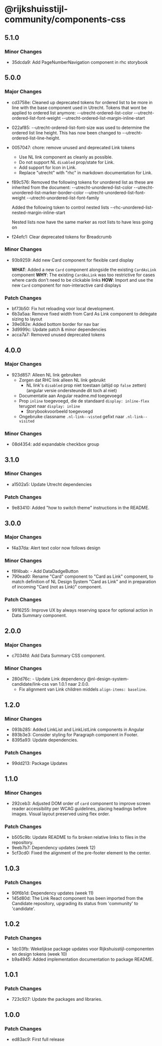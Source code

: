 # @rijkshuisstijl-community/components-css

## 5.1.0

### Minor Changes

- 35dcda9: Add PageNumberNavigation component in rhc storybook

## 5.0.0

### Major Changes

- cd3758e: Cleaned up deprecated tokens for ordered list to be more in line with the base component used in Utrecht.
  Tokens that wont be applied to ordered list anymore:
  --utrecht-ordered-list-color
  --utrecht-ordered-list-font-weight
  --utrecht-ordered-list-margin-inline-start
- 022af85: --utrecht-ordered-list-font-size was used to determine the ordered list line height. This has now been changed to --utrecht-ordered-list-line-height.
- 0057047: chore: remove unused and deprecated Link tokens
  - Use NL link component as cleanly as possible.
  - Do not support NL `disabled` prop/state for Link.
  - Add support for Icon in Link.
  - Replace "utrecht" with "rhc" in markdown documentation for Link.

- f89c576: Removed the following tokens for unordered list as these are inherited from the document:
  --utrecht-unordered-list-color
  --utrecht-unordered-list-marker-border-color
  --utrecht-unordered-list-font-weight
  --utrecht-unordered-list-font-family

  Added the following token to control nested lists
  --rhc-unordered-list-nested-margin-inline-start

  Nested lists now have the same marker as root lists to have less going on

- f24efc1: Clear deprecated tokens for Breadcrumb

### Minor Changes

- 93b9259: Add new Card component for flexible card display

  **WHAT**: Added a new `Card` component alongside the existing `CardAsLink` component
  **WHY**: The existing `CardAsLink` was too restrictive for cases where cards don't need to be clickable links
  **HOW**: Import and use the new `Card` component for non-interactive card displays

### Patch Changes

- bf73b50: Fix hot reloading voor local development.
- 6b3a5aa: Remove fixed width from Card As Link component to delegate sizing to layout
- 39e082e: Added bottom border for nav bar
- 3d9999c: Update patch & minor dependencies
- acca7a7: Removed unused deprecated tokens

## 4.0.0

### Major Changes

- 923d857: Alleen NL link gebruiken
  - Zorgen dat RHC link alleen NL link gebruikt
    - NL link's `disabled` prop niet toestaan (altijd op `false` zetten) (angular versie ondersteunde dit toch al niet)
  - Documentatie aan Angular readme.md toegevoegd
  - Prop `inline` toegevoegd, die de standaard `display: inline-flex` terugzet naar `display: inline`
    - Storybookvoorbeeld toegevoegd
  - Ongebruike classname `.nl-link--visted` gefixt naar `.nl-link--visited`

### Minor Changes

- 08d4354: add expandable checkbox group

## 3.1.0

### Minor Changes

- a1502a5: Update Utrecht dependencies

### Patch Changes

- 9e83410: Added "how to switch theme" instructions in the README.

## 3.0.0

### Major Changes

- f4a37da: Alert text color now follows design

### Minor Changes

- f8f4bab: - Add DataDadgeButton
- 790ead0: Rename "Card" component to "Card as Link" component, to match definition of NL Design System "Card as Link" and in preparation of incoming "Card (not as Link)" component.

### Patch Changes

- 9916255: Improve UX by always reserving space for optional action in Data Summary component.

## 2.0.0

### Major Changes

- c7034fd: Add Data Summary CSS component.

### Minor Changes

- 280d76c: - Update Link dependency @nl-design-system-candidate/link-css van 1.0.1 naar 2.0.0.
  - Fix alignment van Link children middels `align-items: baseline`.

## 1.2.0

### Minor Changes

- 093b285: Added LinkList and LinkListLink components in Angular
- 893b3e3: Consider styling for Paragraph component in Footer.
- 8395a93: Update dependencies.

### Patch Changes

- 99dd213: Package Updates

## 1.1.0

### Minor Changes

- 292ceb3: Adjusted DOM order of `card` component to improve screen reader accessibility per WCAG guidelines, placing headings before images. Visual layout preserved using flex order.

### Patch Changes

- b505c9b: Update README to fix broken relative links to files in the repository.
- 9eeb7b7: Dependency updates (week 12)
- 5cf3cd0: Fixed the alignment of the pre-footer element to the center.

## 1.0.3

### Patch Changes

- 90f6b1d: Dependency updates (week 11)
- 145d80d: The Link React component has been imported from the Candidate repository, upgrading its status from 'community' to 'candidate'.

## 1.0.2

### Patch Changes

- 1dc03fb: Wekelijkse package updates voor Rijkshuisstijl-componenten en design tokens (week 10)
- b9a4945: Added implementation documentation to package README.

## 1.0.1

### Patch Changes

- 723c927: Update the packages and libraries.

## 1.0.0

### Patch Changes

- ed83ac9: First full release
